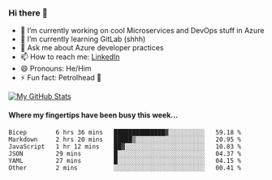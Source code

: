### Hi there 👋

- 🔭 I’m currently working on cool Microservices and DevOps stuff in Azure
- 🌱 I’m currently learning GitLab (shhh)
- 💬 Ask me about Azure developer practices
- 📫 How to reach me: [LinkedIn](https://www.linkedin.com/in/gordonbyers/)
- 😄 Pronouns: He/Him 
- ⚡ Fun fact: Petrolhead 🚙

[![My GitHub Stats](https://github-readme-stats.vercel.app/api/?username=gordonby&count_private=true&theme=tokyonight&showicons=true)]()
<!--[![My GitHub Language Stats](https://github-readme-stats.vercel.app/api/top-langs/?username=gordonby&langs_count=5&theme=tokyonight)]()-->

#### Where my fingertips have been busy this week... 
<!--START_SECTION:waka-->

```text
Bicep        6 hrs 36 mins   ██████████████▓░░░░░░░░░░   59.18 %
Markdown     2 hrs 20 mins   █████▒░░░░░░░░░░░░░░░░░░░   20.95 %
JavaScript   1 hr 12 mins    ██▓░░░░░░░░░░░░░░░░░░░░░░   10.83 %
JSON         29 mins         █░░░░░░░░░░░░░░░░░░░░░░░░   04.37 %
YAML         27 mins         █░░░░░░░░░░░░░░░░░░░░░░░░   04.15 %
Other        2 mins          ░░░░░░░░░░░░░░░░░░░░░░░░░   00.41 %
```

<!--END_SECTION:waka-->
